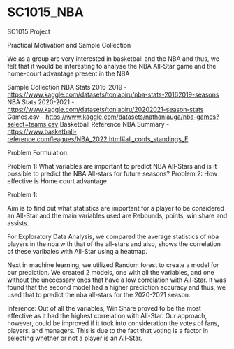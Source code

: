 # SC1015_NBA
SC1015 Project


Practical Motivation and Sample Collection

We as a group are very interested in basketball and the NBA and thus, we felt that it would be interesting to analyse the NBA All-Star game and the home-court advantage present in the NBA

Sample Collection
NBA Stats 2016-2019 - https://www.kaggle.com/datasets/toniabiru/nba-stats-20162019-seasons
NBA Stats 2020-2021 - https://www.kaggle.com/datasets/toniabiru/20202021-season-stats
Games.csv - https://www.kaggle.com/datasets/nathanlauga/nba-games?select=teams.csv 
Basketball Reference NBA Summary - https://www.basketball-reference.com/leagues/NBA_2022.html#all_confs_standings_E 


Problem Formulation:

Problem 1:  What variables are important to predict NBA All-Stars and is it possible to predict the NBA All-stars for future seasons?
Problem 2: How effective is Home court advantage

Problem 1:

Aim is to find out what statistics are important for a player to be considered an All-Star and the main variables used are Rebounds, points, win share and assists.

For Exploratory Data Analysis, we compared the average statistics of nba players in the nba with that of the all-stars and also, shows the correlation of these varibales with All-Star using a heatmap.

Next in machine learning, we utilized Random forest to create a model for our prediction. We created 2 models, one with all the variables, and one without the unecessary ones that have a low correlation with All-Star. It was found that the second model had a higher prediction accuracy and thus, we used that to predict the nba all-stars for the 2020-2021 season.

Inference:
Out of all the variables, Win Share proved to be the most effective as it had the highest correlation with All-Star. 
Our approach, however, could be improved if it took into consideration the votes of fans, players, and managers. This is due to the fact that voting is a factor in selecting whether or not a player is an All-Star.




